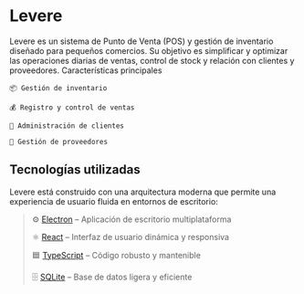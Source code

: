 # Levere

Levere es un sistema de Punto de Venta (POS) y gestión de inventario diseñado para pequeños comercios. Su objetivo es simplificar y optimizar las operaciones diarias de ventas, control de stock y relación con clientes y proveedores.
Características principales

    📦 Gestión de inventario

    💰 Registro y control de ventas

    👥 Administración de clientes

    🚚 Gestión de proveedores

## Tecnologías utilizadas

Levere está construido con una arquitectura moderna que permite una experiencia de usuario fluida en entornos de escritorio:

> ⚙️ [Electron](https://www.electronjs.org/) – Aplicación de escritorio multiplataforma
>
> ⚛️ [React](https://reactjs.org/) – Interfaz de usuario dinámica y responsiva
>
> 🟦 [TypeScript](https://www.typescriptlang.org/) – Código robusto y mantenible
>
> 🗄️ [SQLite](https://www.sqlite.org/index.html) – Base de datos ligera y eficiente
